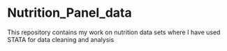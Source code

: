 # Nutrition_Panel_data
This repository contains my work on nutrition data sets where I have used STATA for data cleaning and analysis
